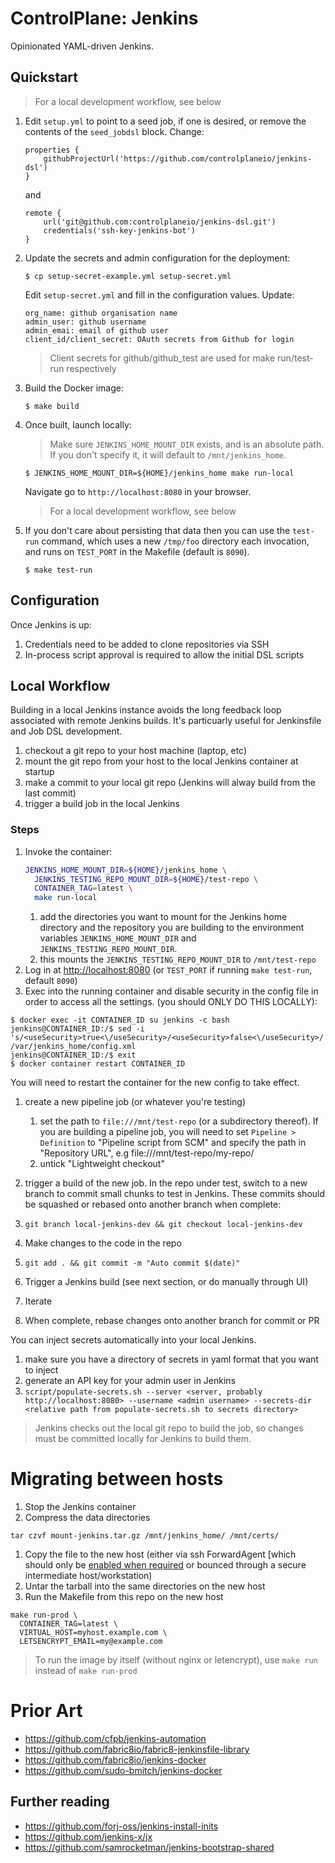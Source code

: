 # ControlPlane: Jenkins

Opinionated YAML-driven Jenkins.

## Quickstart

> For a local development workflow, see below

1. Edit `setup.yml` to point to a seed job, if one is desired, or remove the contents of the `seed_jobdsl` block. Change:
    ```
    properties {
        githubProjectUrl('https://github.com/controlplaneio/jenkins-dsl')
    }
    ```
    and  
    ```
    remote {
        url('git@github.com:controlplaneio/jenkins-dsl.git')
        credentials('ssh-key-jenkins-bot')
    }
    ```
1. Update the secrets and admin configuration for the deployment:

    ```
    $ cp setup-secret-example.yml setup-secret.yml
    ```

    Edit `setup-secret.yml` and fill in the configuration values. Update:
    ```
    org_name: github organisation name
    admin_user: github username
    admin_emai: email of github user
    client_id/client_secret: OAuth secrets from Github for login
    ```

    > Client secrets for github/github_test are used for make run/test-run respectively

1. Build the Docker image:
    ```
    $ make build
    ```

1. Once built, launch locally:

    > Make sure `JENKINS_HOME_MOUNT_DIR` exists, and is an absolute path. If you don't
    > specify it, it will default to `/mnt/jenkins_home`.

    ```
    $ JENKINS_HOME_MOUNT_DIR=${HOME}/jenkins_home make run-local
    ```

    Navigate go to `http://localhost:8080` in your browser.

    > For a local development workflow, see below

1. If you don't care about persisting that data then you can use the `test-run` command, which uses a new `/tmp/foo`
directory each invocation, and runs on `TEST_PORT` in the Makefile (default is `8090`).

    ```
    $ make test-run
    ```

## Configuration

Once Jenkins is up:
1. Credentials need to be added to clone repositories via SSH
1. In-process script approval is required to allow the initial DSL scripts

## Local Workflow

Building in a local Jenkins instance avoids the long feedback loop associated with remote Jenkins builds. It's
particuarly useful for Jenkinsfile and Job DSL development.

1. checkout a git repo to your host machine (laptop, etc)
1. mount the git repo from your host to the local Jenkins container at startup
1. make a commit to your local git repo (Jenkins will alway build from the last commit)
1. trigger a build job in the local Jenkins

### Steps

1. Invoke the container:
    ```bash
    JENKINS_HOME_MOUNT_DIR=${HOME}/jenkins_home \
      JENKINS_TESTING_REPO_MOUNT_DIR=${HOME}/test-repo \
      CONTAINER_TAG=latest \
      make run-local
     ```
    1. add the directories you want to mount for the Jenkins home directory and the repository you are building to the environment variables `JENKINS_HOME_MOUNT_DIR` and `JENKINS_TESTING_REPO_MOUNT_DIR`.
    1. this mounts the `JENKINS_TESTING_REPO_MOUNT_DIR` to `/mnt/test-repo`
1. Log in at [http://localhost:8080](http://localhost:8080) (or `TEST_PORT` if running `make test-run`, default `8090`)
1. Exec into the running container and disable security in the config file in order to access all the settings.
   (you should ONLY DO THIS LOCALLY):
  ```
  $ docker exec -it CONTAINER_ID su jenkins -c bash
  jenkins@CONTAINER_ID:/$ sed -i 's/<useSecurity>true<\/useSecurity>/<useSecurity>false<\/useSecurity>/' /var/jenkins_home/config.xml
  jenkins@CONTAINER_ID:/$ exit
  $ docker container restart CONTAINER_ID
  ```
  You will need to restart the container for the new config to take effect.
1. create a new pipeline job (or whatever you're testing)
    1. set the path to `file:///mnt/test-repo` (or a subdirectory thereof). If you are building a pipeline job,
    you will need to set `Pipeline > Definition` to "Pipeline script from SCM" and specify the path in "Repository URL",
    e.g file:///mnt/test-repo/my-repo/
    1. untick "Lightweight checkout"

1. trigger a build of the new job. In the repo under test, switch to a new branch to commit small chunks to test in
Jenkins. These commits should be squashed or rebased onto another branch when complete:
  1. `git branch local-jenkins-dev && git checkout local-jenkins-dev`
  1. Make changes to the code in the repo
  1. `git add . && git commit -m "Auto commit $(date)"`
  1. Trigger a Jenkins build (see next section, or do manually through UI)
  1. Iterate
  1. When complete, rebase changes onto another branch for commit or PR

You can inject secrets automatically into your local Jenkins.
1. make sure you have a directory of secrets in yaml format that you want to inject
1. generate an API key for your admin user in Jenkins
1. `script/populate-secrets.sh --server <server, probably http://localhost:8080> --username <admin username> --secrets-dir <relative path from populate-secrets.sh to secrets directory>`
> Jenkins checks out the local git repo to build the job, so changes must be committed locally for Jenkins to build
> them.

# Migrating between hosts

1. Stop the Jenkins container
1. Compress the data directories
  ```
  tar czvf mount-jenkins.tar.gz /mnt/jenkins_home/ /mnt/certs/
  ```
1. Copy the file to the new host (either via ssh ForwardAgent [which should only be [enabled when required](https://heipei.github.io/2015/02/26/SSH-Agent-Forwarding-considered-harmful/) or bounced through a secure intermediate host/workstation)
1. Untar the tarball into the same directories on the new host
1. Run the Makefile from this repo on the new host
  ```
  make run-prod \
    CONTAINER_TAG=latest \
    VIRTUAL_HOST=myhost.example.com \
    LETSENCRYPT_EMAIL=my@example.com
  ```
> To run the image by itself (without nginx or letencrypt), use `make run` instead of `make run-prod`


# Prior Art

- https://github.com/cfpb/jenkins-automation
- https://github.com/fabric8io/fabric8-jenkinsfile-library
- https://github.com/fabric8io/jenkins-docker
- https://github.com/sudo-bmitch/jenkins-docker

## Further reading

- https://github.com/forj-oss/jenkins-install-inits
- https://github.com/jenkins-x/jx
- https://github.com/samrocketman/jenkins-bootstrap-shared
